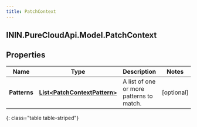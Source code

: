 ```yaml
---
title: PatchContext
---
```

## ININ.PureCloudApi.Model.PatchContext

## Properties

|Name | Type | Description | Notes|
|------------ | ------------- | ------------- | -------------|
| **Patterns** | [**List&lt;PatchContextPattern&gt;**](PatchContextPattern.html) | A list of one or more patterns to match. | [optional] |
{: class="table table-striped"}


